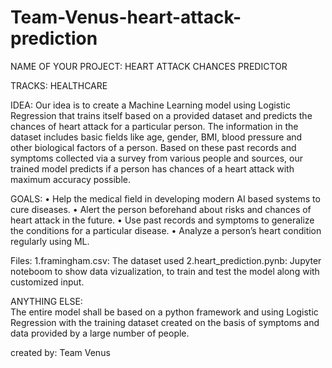 # Team-Venus-heart-attack-prediction

NAME OF YOUR PROJECT:	HEART ATTACK CHANCES PREDICTOR

TRACKS: HEALTHCARE

IDEA:
Our idea is to create a Machine Learning model using Logistic Regression that trains itself based on a provided dataset and predicts the chances of heart attack for a particular person. The information in the dataset includes basic fields like age, gender, BMI, blood pressure and other biological factors of a person. Based on these past records and symptoms collected via a survey from various people and sources, our trained model predicts if a person has chances of a heart attack with maximum accuracy possible. 

GOALS:
•	Help the medical field in developing modern AI based systems to cure diseases.
•	Alert the person beforehand about risks and chances of heart attack in the future.
•	Use past records and symptoms to generalize the conditions for a particular disease.
•	Analyze a person’s heart condition regularly using ML.

Files:
1.framingham.csv: The dataset used
2.heart_prediction.pynb: Jupyter noteboom to show data vizualization, to train and test the model along with customized input.

ANYTHING ELSE:	
The entire model shall be based on a python framework and using Logistic Regression with the training dataset created on the basis of symptoms and data provided by a large number of people.


created by: Team Venus
